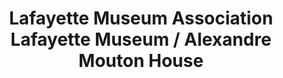 ---
layout: repo
title: "Lafayette Museum Association Lafayette Museum / Alexandre Mouton House"
id: 25397
permalink: repos/25397/
---